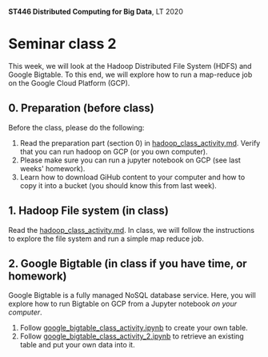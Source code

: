 **ST446 Distributed Computing for Big Data**, LT 2020

# Seminar class 2

This week, we will look at the Hadoop Distributed File System (HDFS) and Google Bigtable.
To this end, we will explore how to run a map-reduce job on the Google Cloud Platform (GCP).

## 0. Preparation (before class)

Before the class, please do the following:
1. Read the preparation part (section 0) in [hadoop_class_activity.md](hadoop_class_activity.md). Verify that you can run hadoop on GCP (or you own computer).
2. Please make sure you can run a jupyter notebook on GCP (see last weeks' homework).
3. Learn how to download GiHub content to your computer and how to copy it into a bucket (you should know this from last week).

## 1. Hadoop File system (in class)

Read the [hadoop_class_activity.md](hadoop_class_activity.md).
In class, we will follow the instructions to explore the file system and run a simple map reduce job.

## 2. Google Bigtable (in class if you have time, or homework)
Google Bigtable is a fully managed NoSQL database service. Here, you will explore how to run Bigtable on GCP from a Jupyter notebook _on your computer_.

1. Follow [google_bigtable_class_activity.ipynb](google_bigtable_class_activity.ipynb) to create your own table.
2. Follow [google_bigtable_class_activity_2.ipynb](google_bigtable_class_activity_2.ipynb) to retrieve an existing table and put your own data into it.
